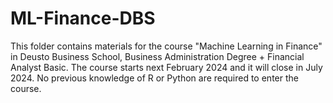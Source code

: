 # ML-Finance-DBS
This folder contains materials for the course "Machine Learning in Finance" in Deusto Business School, Business Administration Degree + Financial Analyst Basic.
The course starts next February 2024 and it will close in July 2024.
No previous knowledge of R or Python are required to enter the course.
